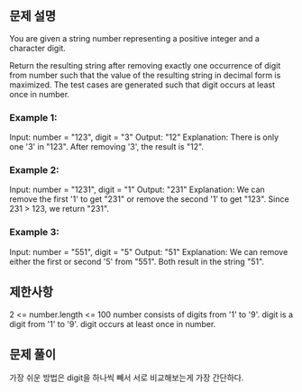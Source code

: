## 문제 설명

You are given a string number representing a positive integer and a character digit.

Return the resulting string after removing exactly one occurrence of digit from number such that the value of the resulting string in decimal form is maximized. The test cases are generated such that digit occurs at least once in number.

### Example 1:

Input: number = "123", digit = "3"
Output: "12"
Explanation: There is only one '3' in "123". After removing '3', the result is "12".

### Example 2:

Input: number = "1231", digit = "1"
Output: "231"
Explanation: We can remove the first '1' to get "231" or remove the second '1' to get "123".
Since 231 > 123, we return "231".

### Example 3:

Input: number = "551", digit = "5"
Output: "51"
Explanation: We can remove either the first or second '5' from "551".
Both result in the string "51".

## 제한사항

2 <= number.length <= 100
number consists of digits from '1' to '9'.
digit is a digit from '1' to '9'.
digit occurs at least once in number.

## 문제 풀이

가장 쉬운 방법은 digit을 하나씩 빼서 서로 비교해보는게 가장 간단하다.
